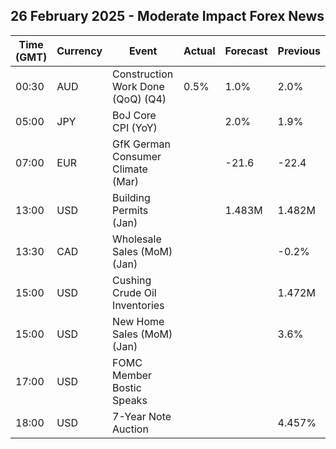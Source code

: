 ## 26 February 2025 - Moderate Impact Forex News

| Time (GMT) | Currency | Event | Actual | Forecast | Previous |
|------|----------|-------|--------|----------|----------|
| 00:30 | AUD | Construction Work Done (QoQ) (Q4) | 0.5% | 1.0% | 2.0% |
| 05:00 | JPY | BoJ Core CPI (YoY) |  | 2.0% | 1.9% |
| 07:00 | EUR | GfK German Consumer Climate (Mar) |  | -21.6 | -22.4 |
| 13:00 | USD | Building Permits (Jan) |  | 1.483M | 1.482M |
| 13:30 | CAD | Wholesale Sales (MoM) (Jan) |  |  | -0.2% |
| 15:00 | USD | Cushing Crude Oil Inventories |  |  | 1.472M |
| 15:00 | USD | New Home Sales (MoM) (Jan) |  |  | 3.6% |
| 17:00 | USD | FOMC Member Bostic Speaks |  |  |  |
| 18:00 | USD | 7-Year Note Auction |  |  | 4.457% |
